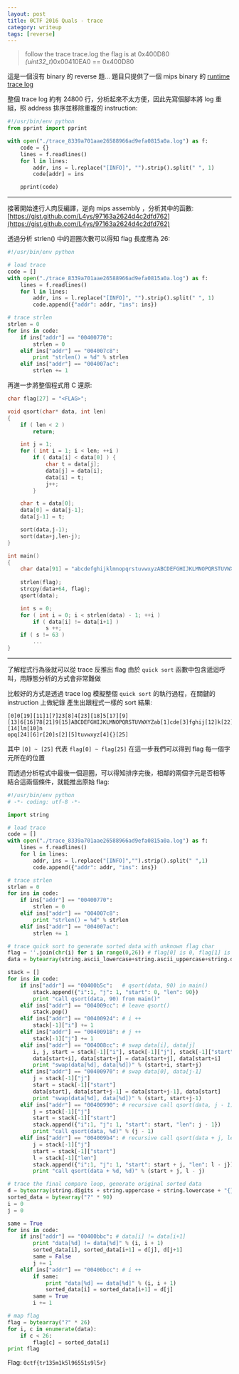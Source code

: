 ```yaml
---
layout: post
title: 0CTF 2016 Quals - trace
category: writeup
tags: [reverse]
---
```


> follow the trace trace.log
> the flag is at 0x400D80
> *(uint32_t*)0x00410EA0 == 0x400D80

這是一個沒有 binary 的 reverse 題...
題目只提供了一個 mips binary 的 [runtime trace log](http://dl.0ops.net/trace_8339a701aae26588966ad9efa0815a0a.log)

<!--more-->

整個 trace log 約有 24800 行，分析起來不太方便，因此先寫個腳本將 log 重組，照 address 排序並移除重複的 instruction:

```py
#!/usr/bin/env python
from pprint import pprint

with open("./trace_8339a701aae26588966ad9efa0815a0a.log") as f:
    code = {}
    lines = f.readlines()
    for l in lines:
        addr, ins = l.replace("[INFO]", "").strip().split(" ", 1)
        code[addr] = ins

    pprint(code)
```

---

接著開始進行人肉反編譯，逆向 mips assembly ，分析其中的函數:
[https://gist.github.com/L4ys/97163a2624d4c2dfd762](https://gist.github.com/L4ys/97163a2624d4c2dfd762)

透過分析 strlen() 中的迴圈次數可以得知 flag 長度應為 26:

```py
#!/usr/bin/env python

# load trace
code = []
with open("./trace_8339a701aae26588966ad9efa0815a0a.log") as f:
    lines = f.readlines()
    for l in lines:
        addr, ins = l.replace("[INFO]", "").strip().split(" ", 1)
        code.append({"addr": addr, "ins": ins})

# trace strlen
strlen = 0
for ins in code:
    if ins["addr"] == "00400770":
        strlen = 0
    elif ins["addr"] == "004007c8":
        print "strlen() = %d" % strlen
    elif ins["addr"] == "004007ac":
        strlen += 1
```

再進一步將整個程式用 C 還原: 

```c
char flag[27] = "<FLAG>";

void qsort(char* data, int len)
{
    if ( len < 2 )
        return;

    int j = 1;
    for ( int i = 1; i < len; ++i )
        if ( data[i] < data[0] ) {
            char t = data[j];
            data[j] = data[i];
            data[i] = t;
            j++;
        }

    char t = data[0];
    data[0] = data[j-1];
    data[j-1] = t;

    sort(data,j-1);
    sort(data+j,len-j);
}

int main() 
{
    char data[91] = "abcdefghijklmnopqrstuvwxyzABCDEFGHIJKLMNOPQRSTUVWXYZ0123456789{}";
    
    strlen(flag);
    strcpy(data+64, flag);
    qsort(data);

    int s = 0;
    for ( int i = 0; i < strlen(data) - 1; ++i )
        if ( data[i] != data[i+1] )
            s ++;
    if ( s != 63 )
        ...
}
```

---

了解程式行為後就可以從 trace 反推出 flag 
由於 `quick sort` 函數中包含遞迴呼叫，用靜態分析的方式會非常難做

比較好的方式是透過 trace log 模擬整個 `quick sort` 的執行過程，在關鍵的 instruction 上做紀錄
產生出跟程式一樣的 sort 結果:

```
[0]0[19][11]1[7]23[8]4[23][18]5[17][9][13]6[16]78[21]9[15]ABCDEFGHIJKLMNOPQRSTUVWXYZab[1]cde[3]fghij[12]k[22][14]lm[10]n
opq[24][6]r[20]s[2][5]tuvwxyz[4]{}[25]
```

其中 `[0] ~ [25]` 代表 `flag[0] ~ flag[25]` 
在這一步我們可以得到 flag 每一個字元所在的位置

而透過分析程式中最後一個迴圈，可以得知排序完後，相鄰的兩個字元是否相等
結合這兩個條件，就能推出原始 flag:

```python
#!/usr/bin/env python
# -*- coding: utf-8 -*-

import string

# load trace
code = []
with open("./trace_8339a701aae26588966ad9efa0815a0a.log") as f:
    lines = f.readlines()
    for l in lines:
        addr, ins = l.replace("[INFO]","").strip().split(" ",1)
        code.append({"addr": addr, "ins": ins})

# trace strlen
strlen = 0
for ins in code:
    if ins["addr"] == "00400770":
        strlen = 0
    elif ins["addr"] == "004007c8":
        print "strlen() = %d" % strlen
    elif ins["addr"] == "004007ac":
        strlen += 1

# trace quick sort to generate sorted data with unknown flag char
flag = ''.join(chr(i) for i in range(0,26)) # flag[0] is 0, flag[1] is 1 ...
data = bytearray(string.ascii_lowercase+string.ascii_uppercase+string.digits+"{}" + flag)

stack = []
for ins in code:
    if ins["addr"] == "00400b5c":   # qsort(data, 90) in main()
        stack.append({"i":1, "j": 1, "start": 0, "len": 90})
        print "call qsort(data, 90) from main()"
    elif ins["addr"] == "004009cc": # leave qsort()
        stack.pop()
    elif ins["addr"] == "00400924": # i ++
        stack[-1]["i"] += 1
    elif ins["addr"] == "00400918": # j ++
        stack[-1]["j"] += 1
    elif ins["addr"] == "004008cc": # swap data[i], data[j]
        i, j, start = stack[-1]["i"], stack[-1]["j"], stack[-1]["start"]
        data[start+i], data[start+j] = data[start+j], data[start+i]
        print "swap(data[%d], data[%d])" % (start+i, start+j)
    elif ins["addr"] == "00400970": # swap data[0], data[j-1]
        j = stack[-1]["j"]
        start = stack[-1]["start"]
        data[start], data[start+j-1] = data[start+j-1], data[start]
        print "swap(data[%d], data[%d])" % (start, start+j-1)
    elif ins["addr"] == "00400990": # recursive call qsort(data, j - 1)
        j = stack[-1]["j"]
        start = stack[-1]["start"]
        stack.append({"i":1, "j": 1, "start": start, "len": j - 1})
        print "call qsort(data, %d)" % (j - 1)
    elif ins["addr"] == "004009b4": # recursive call qsort(data + j, len - j)
        j = stack[-1]["j"]
        start = stack[-1]["start"]
        l = stack[-1]["len"]
        stack.append({"i":1, "j": 1, "start": start + j, "len": l - j})
        print "call qsort(data + %d, %d)" % (start + j, l - j)

# trace the final compare loop, generate original sorted data
d = bytearray(string.digits + string.uppercase + string.lowercase + "{}")
sorted_data = bytearray("?" * 90)
i = 0
j = 0

same = True
for ins in code:
    if ins["addr"] == "00400bbc": # data[i] != data[i+1]
        print "data[%d] != data[%d]" % (i, i + 1)
        sorted_data[i], sorted_data[i+1] = d[j], d[j+1]
        same = False
        j += 1
    elif ins["addr"] == "00400bcc": # i ++
        if same:
            print "data[%d] == data[%d]" % (i, i + 1)
            sorted_data[i] = sorted_data[i+1] = d[j]
        same = True
        i += 1

# map flag
flag = bytearray("?" * 26)
for i, c in enumerate(data):
    if c < 26:
        flag[c] = sorted_data[i]
print flag
```

Flag: `0ctf{tr135m1k5l96551s9l5r}`

